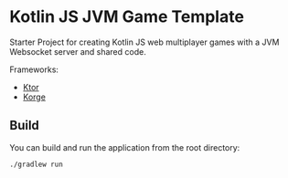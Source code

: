 # Kotlin JS JVM Game Template

Starter Project for creating Kotlin JS web multiplayer games with a JVM Websocket server and shared code. 

Frameworks:
* [Ktor](https://github.com/ktorio/ktor)
* [Korge](https://github.com/korlibs/korge)

## Build
You can build and run the application from the root directory:
```
./gradlew run
```